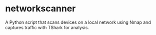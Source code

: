 # networkscanner
A Python script that scans devices on a local network using Nmap and captures traffic with TShark for analysis.
